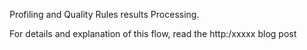 Profiling and Quality Rules results Processing.

For details and explanation of this flow, read the http:/xxxxx   blog post
